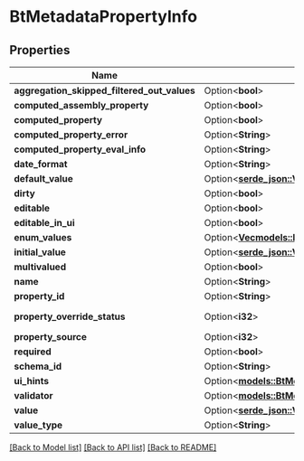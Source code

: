 # BtMetadataPropertyInfo

## Properties

Name | Type | Description | Notes
------------ | ------------- | ------------- | -------------
**aggregation_skipped_filtered_out_values** | Option<**bool**> |  | [optional]
**computed_assembly_property** | Option<**bool**> |  | [optional]
**computed_property** | Option<**bool**> |  | [optional]
**computed_property_error** | Option<**String**> |  | [optional]
**computed_property_eval_info** | Option<**String**> |  | [optional]
**date_format** | Option<**String**> |  | [optional]
**default_value** | Option<[**serde_json::Value**](.md)> |  | [optional]
**dirty** | Option<**bool**> |  | [optional]
**editable** | Option<**bool**> |  | [optional]
**editable_in_ui** | Option<**bool**> |  | [optional]
**enum_values** | Option<[**Vec<models::BtMetadataEnumValueInfo>**](BTMetadataEnumValueInfo.md)> |  | [optional]
**initial_value** | Option<[**serde_json::Value**](.md)> |  | [optional]
**multivalued** | Option<**bool**> |  | [optional]
**name** | Option<**String**> |  | [optional]
**property_id** | Option<**String**> |  | [optional]
**property_override_status** | Option<**i32**> | 0: Unknown | 1: Not computed | 2: Computed without override | 3: Computed with override | 4: Computed with subassembly overrides | 5: Overridden | [optional]
**property_source** | Option<**i32**> |  | [optional]
**required** | Option<**bool**> |  | [optional]
**schema_id** | Option<**String**> |  | [optional]
**ui_hints** | Option<[**models::BtMetadataPropertyUiHintsInfo**](BTMetadataPropertyUiHintsInfo.md)> |  | [optional]
**validator** | Option<[**models::BtMetadataPropertyValidatorInfo**](BTMetadataPropertyValidatorInfo.md)> |  | [optional]
**value** | Option<[**serde_json::Value**](.md)> |  | [optional]
**value_type** | Option<**String**> |  | [optional]

[[Back to Model list]](../README.md#documentation-for-models) [[Back to API list]](../README.md#documentation-for-api-endpoints) [[Back to README]](../README.md)


